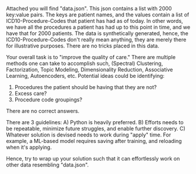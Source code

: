 Attached you will find "data.json".  This json contains a list with 2000 key:value pairs.  The keys are patient names, and the values contain a list of ICD10-Procedure-Codes that patient has had as of today.  In other words, we have all the procedures a patient has had up to this point in time, and we have that for 2000 patients.  The data is synthetically generated, hence, the ICD10-Procedure-Codes don't really mean anything, they are merely there for illustrative purposes.  There are no tricks placed in this data.

Your overall task is to "improve the quality of care."   There are multiple methods one can take to accomplish such, (Spectral) Clustering, Factorization, Topic Modeling, Dimensionality Reduction, Associative Learning, Autoencoders, etc.  Potential ideas could be identifying:
1) Procedures the patient should be having that they are not?
2) Excess care?
3) Procedure code groupings?

There are no correct answers.

There are 3 guidelines:
A) Python is heavily preferred.
B) Efforts needs to be repeatable, minimize future struggles, and enable further discovery.
C) Whatever solution is devised needs to work during "apply" time.  For example, a ML-based model requires saving after training, and reloading when it's applying.

Hence, try to wrap up your solution such that it can effortlessly work on other data resembling "data.json".
